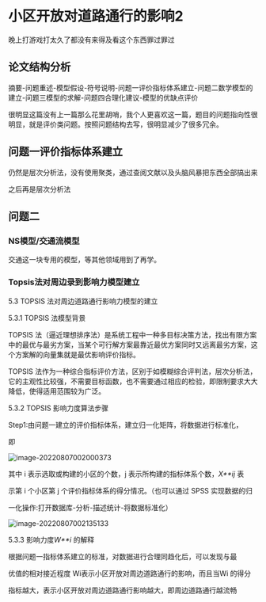 # 小区开放对道路通行的影响2 

晚上打游戏打太久了都没有来得及看这个东西罪过罪过

## 论文结构分析

摘要-问题重述-模型假设-符号说明-问题一评价指标体系建立-问题二数学模型的建立-问题三模型的求解-问题四合理化建议-模型的优缺点评价



很明显这篇没有上一篇那么花里胡哨，我个人更喜欢这一篇，题目的问题指向性很明显，就是评价类问题。按照问题结构去写，很明显减少了很多冗余。



## 问题一评价指标体系建立

仍然是层次分析法，没有使用聚类，通过查阅文献以及头脑风暴把东西全部搞出来

之后再是层次分析法



## 问题二

### NS模型/交通流模型

交通这一块专用的模型，等其他领域用到了再学。

### Topsis法对周边录到影响力模型建立

5.3 TOPSIS 法对周边道路通行影响力模型的建立 

5.3.1 TOPSIS 法模型背景 

TOPSIS 法（逼近理想排序法）是系统工程中一种多目标决策方法，找出有限方案中的最优与最劣方案，当某个可行解方案最靠近最优方案同时又远离最劣方案，这个方案解的向量集就是最优影响评价指标。 

TOPSIS 法作为一种综合指标评价方法，区别于如模糊综合评判法，层次分析法，它的主观性比较强，不需要目标函数，也不需要通过相应的检验，即限制要求大大降低，使得适用范围较为广泛。



5.3.2 TOPSIS 影响力度算法步骤 

Step1:由问题一建立的评价指标体系，建立归一化矩阵，将数据进行标准化， 

即

<img src="https://vkceyugu.cdn.bspapp.com/VKCEYUGU-b790e041-47f2-42eb-9f76-f96f357fe4b9/f990bae6-e3a4-434d-af30-2a5795c5149e.png" alt="image-20220807002000373"  />

其中 i 表示选取或构建的小区的个数，j 表示所构建的指标体系个数，*X**ij* 表 

示第 i 个小区第 j 个评价指标体系的得分情况。（也可以通过 SPSS 实现数据的归 

一化操作:打开数据库-分析-描述统计-将数据标准化） 

![image-20220807002135133](https://vkceyugu.cdn.bspapp.com/VKCEYUGU-b790e041-47f2-42eb-9f76-f96f357fe4b9/f1c839df-0218-4677-a777-5cb596e8cc22.png)

5.3.3 影响力度*W**i* 的解释 

根据问题一指标体系建立的标准，对数据进行合理同趋化后，可以发现与最 

优值的相对接近程度 Wi表示小区开放对周边道路通行的影响，而且当Wi 的得分 

指标越大，表示小区开放对周边道路通行影响越大，即周边道路通行越流畅